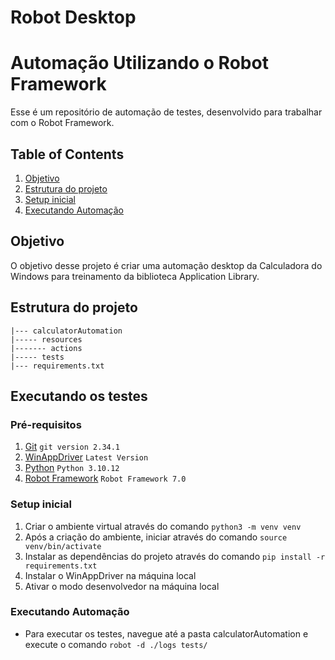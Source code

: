 # Robot Desktop

# Automação Utilizando o Robot Framework

Esse é um repositório de automação de testes, desenvolvido para trabalhar com o Robot Framework.

## Table of Contents

1. [Objetivo](#objetivo)
2. [Estrutura do projeto](#estrutura-do-projeto)
5. [Setup inicial](#setup-inicial)
6. [Executando Automação](#executando-automação)

## Objetivo

O objetivo desse projeto é criar uma automação desktop da Calculadora do Windows para treinamento da biblioteca Application Library.

## Estrutura do projeto

```
|--- calculatorAutomation
|----- resources
|------- actions
|----- tests
|--- requirements.txt
```

## Executando os testes

### Pré-requisitos

1. [Git](https://git-scm.com/) `git version 2.34.1`
2. [WinAppDriver](https://github.com/microsoft/WinAppDriver) `Latest Version`   
3. [Python](https://www.python.org/) `Python 3.10.12`
4. [Robot Framework](https://robotframework.org/) `Robot Framework 7.0`

### Setup inicial

1. Criar o ambiente virtual através do comando `python3 -m venv venv`
2. Após a criação do ambiente, iniciar através do comando `source venv/bin/activate`
3. Instalar as dependências do projeto através do comando `pip install -r requirements.txt`
4. Instalar o WinAppDriver na máquina local
5. Ativar o modo desenvolvedor na máquina local

### Executando Automação

- Para executar os testes, navegue até a pasta calculatorAutomation e execute o comando `robot -d ./logs tests/`
<p>
